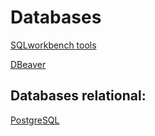 # Databases 


[SQLworkbench tools](sqlworkbench)

[DBeaver](DBeaver)


## Databases relational:

[PostgreSQL](postgresql)
